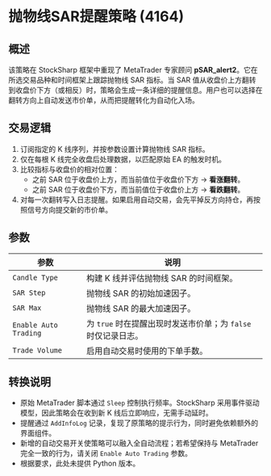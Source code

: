 # 抛物线SAR提醒策略 (4164)

## 概述

该策略在 StockSharp 框架中重现了 MetaTrader 专家顾问 **pSAR_alert2**。它在所选交易品种和时间框架上跟踪抛物线 SAR 指标。当 SAR 值从收盘价上方翻转到收盘价下方（或相反）时，策略会生成一条详细的提醒信息。用户也可以选择在翻转方向上自动发送市价单，从而把提醒转化为自动化入场。

## 交易逻辑

1. 订阅指定的 K 线序列，并按参数设置计算抛物线 SAR 指标。
2. 仅在每根 K 线完全收盘后处理数据，以匹配原始 EA 的触发时机。
3. 比较指标与收盘价的相对位置：
   - 之前 SAR 位于收盘价上方，而当前值位于收盘价下方 → **看涨翻转**。
   - 之前 SAR 位于收盘价下方，而当前值位于收盘价上方 → **看跌翻转**。
4. 对每一次翻转写入日志提醒。如果启用自动交易，会先平掉反方向持仓，再按照信号方向提交新的市价单。

## 参数

| 参数 | 说明 |
|------|------|
| `Candle Type` | 构建 K 线并评估抛物线 SAR 的时间框架。|
| `SAR Step` | 抛物线 SAR 的初始加速因子。|
| `SAR Max` | 抛物线 SAR 的最大加速因子。|
| `Enable Auto Trading` | 为 `true` 时在提醒出现时发送市价单；为 `false` 时仅记录日志。|
| `Trade Volume` | 启用自动交易时使用的下单手数。|

## 转换说明

- 原始 MetaTrader 脚本通过 `Sleep` 控制执行频率。StockSharp 采用事件驱动模型，因此策略会在收到新 K 线后立即响应，无需手动延时。
- 提醒通过 `AddInfoLog` 记录，复现了原策略的提示行为，同时避免依赖额外的界面组件。
- 新增的自动交易开关使策略可以融入全自动流程；若希望保持与 MetaTrader 完全一致的行为，请关闭 `Enable Auto Trading` 参数。
- 根据要求，此处未提供 Python 版本。
